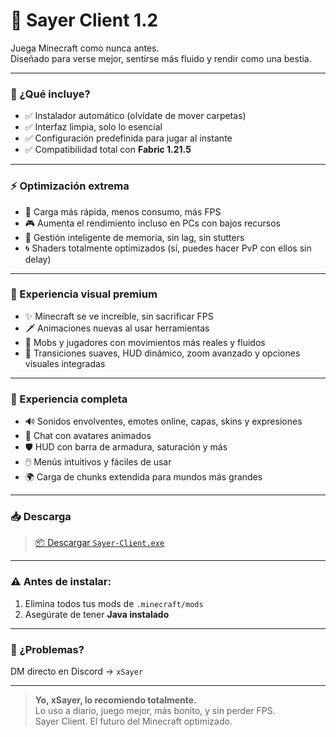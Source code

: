 # 🌌 Sayer Client 1.2

Juega Minecraft como nunca antes.  
Diseñado para verse mejor, sentirse más fluido y rendir como una bestia.

---

### 🚀 ¿Qué incluye?

- ✅ Instalador automático (olvídate de mover carpetas)  
- ✅ Interfaz limpia, solo lo esencial  
- ✅ Configuración predefinida para jugar al instante  
- ✅ Compatibilidad total con **Fabric 1.21.5**

---

### ⚡ Optimización extrema

- 🔧 Carga más rápida, menos consumo, más FPS  
- 🎮 Aumenta el rendimiento incluso en PCs con bajos recursos  
- 🧠 Gestión inteligente de memoria, sin lag, sin stutters  
- 🌀 Shaders totalmente optimizados (sí, puedes hacer PvP con ellos sin delay)

---

### 🎨 Experiencia visual premium

- ✨ Minecraft se ve increíble, sin sacrificar FPS  
- 🗡️ Animaciones nuevas al usar herramientas 
- 🧟 Mobs y jugadores con movimientos más reales y fluidos  
- 🎥 Transiciones suaves, HUD dinámico, zoom avanzado y opciones visuales integradas

---

### 🧩 Experiencia completa

- 🔊 Sonidos envolventes, emotes online, capas, skins y expresiones  
- 💬 Chat con avatares animados  
- 🛡️ HUD con barra de armadura, saturación y más  
- 🖱️ Menús intuitivos y fáciles de usar  
- 🌍 Carga de chunks extendida para mundos más grandes

---

### 📥 Descarga

> [📦 Descargar `Sayer-Client.exe`](https://github.com/4Sayer/Sayer-Client/releases/latest)

---

### ⚠️ Antes de instalar:

1. Elimina todos tus mods de `.minecraft/mods`  
2. Asegúrate de tener **Java instalado**

---

### 💬 ¿Problemas?

DM directo en Discord → `xSayer`

---

> **Yo, xSayer, lo recomiendo totalmente.**  
> Lo uso a diario, juego mejor, más bonito, y sin perder FPS.  
> Sayer Client. El futuro del Minecraft optimizado.
